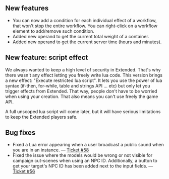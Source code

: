 ## New features

- You can now add a condition for each individual effect of a workflow, that won't stop the entire workflow. You can right-click on a workflow element to add/remove such condition.
- Added new operand to get the current total weight of a container.
- Added new operand to get the current server time (hours and minutes).

## New feature: script effect

We always wanted to keep a high level of security in Extended. That's why there wasn't any effect letting you freely write lua code. This version brings a new effect: "Execute restricted lua script".
It lets you use the power of lua syntax (if-then, for-while, table and strings API ... etc) but only let you trigger effects from Extended.
That way, people don't have to be worried when using your creation. That also means you can't use freely the game API.

A full unscoped lua script will come later, but it will have serious limitations to keep the Extended players safe.

## Bug fixes

- Fixed a Lua error appearing when a user broadcast a public sound when you are in an instance. — [Ticket #58](https://wow.curseforge.com/projects/total-rp-3-extended/issues/58)
- Fixed the issue where the models would be wrong or not visible for campaign cut-scenes when using an NPC ID. Additionally, a button to get your target's NPC ID has been added next to the input fields. — [Ticket #56](https://wow.curseforge.com/projects/total-rp-3-extended/issues/56)